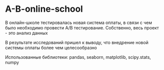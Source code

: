 # A-B-online-school

В онлайн-школе тестировалась новая система оплаты, в связи с чем было необходимо провести A/B тестирование. Собственно, весь проект - это анализ данных 

В результате исследований пришел к выводу, что внедрение новой системы оплаты более чем целесообразно

Использованные библиотеки: pandas, seaborn, matplotlib, scipy.stats, numpy
